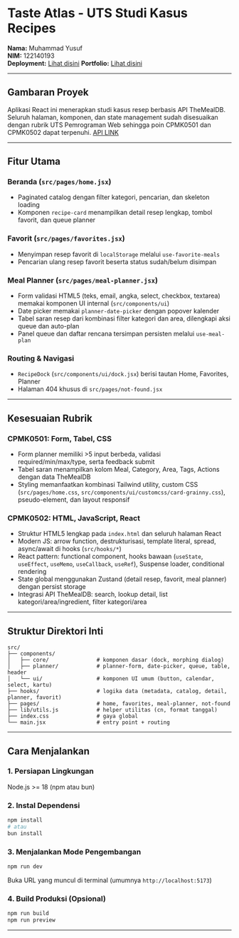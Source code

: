 # Taste Atlas - UTS Studi Kasus Recipes

**Nama:** Muhammad Yusuf  
**NIM:** 122140193  
**Deployment:** [Lihat disini](https://uts-pemweb-122140193.vercel.app/)
**Portfolio:** [Lihat disini](https://wupxy-v2.vercel.app/)

---

## Gambaran Proyek

Aplikasi React ini menerapkan studi kasus resep berbasis API TheMealDB. Seluruh halaman, komponen, dan state management sudah disesuaikan dengan rubrik UTS Pemrograman Web sehingga poin CPMK0501 dan CPMK0502 dapat terpenuhi. [API LINK](https://www.themealdb.com/api.php)

---

## Fitur Utama

### **Beranda** (`src/pages/home.jsx`)

- Paginated catalog dengan filter kategori, pencarian, dan skeleton loading
- Komponen `recipe-card` menampilkan detail resep lengkap, tombol favorit, dan queue planner

### **Favorit** (`src/pages/favorites.jsx`)

- Menyimpan resep favorit di `localStorage` melalui `use-favorite-meals`
- Pencarian ulang resep favorit beserta status sudah/belum disimpan

### **Meal Planner** (`src/pages/meal-planner.jsx`)

- Form validasi HTML5 (teks, email, angka, select, checkbox, textarea) memakai komponen UI internal (`src/components/ui`)
- Date picker memakai `planner-date-picker` dengan popover kalender
- Tabel saran resep dari kombinasi filter kategori dan area, dilengkapi aksi queue dan auto-plan
- Panel queue dan daftar rencana tersimpan persisten melalui `use-meal-plan`

### **Routing & Navigasi**

- `RecipeDock` (`src/components/ui/dock.jsx`) berisi tautan Home, Favorites, Planner
- Halaman 404 khusus di `src/pages/not-found.jsx`

---

## Kesesuaian Rubrik

### **CPMK0501: Form, Tabel, CSS**

- Form planner memiliki >5 input berbeda, validasi required/min/max/type, serta feedback submit
- Tabel saran menampilkan kolom Meal, Category, Area, Tags, Actions dengan data TheMealDB
- Styling memanfaatkan kombinasi Tailwind utility, custom CSS (`src/pages/home.css`, `src/components/ui/customcss/card-grainny.css`), pseudo-element, dan layout responsif

### **CPMK0502: HTML, JavaScript, React**

- Struktur HTML5 lengkap pada `index.html` dan seluruh halaman React
- Modern JS: arrow function, destrukturisasi, template literal, spread, async/await di hooks (`src/hooks/*`)
- React pattern: functional component, hooks bawaan (`useState`, `useEffect`, `useMemo`, `useCallback`, `useRef`), Suspense loader, conditional rendering
- State global menggunakan Zustand (detail resep, favorit, meal planner) dengan persist storage
- Integrasi API TheMealDB: search, lookup detail, list kategori/area/ingredient, filter kategori/area

---

## Struktur Direktori Inti

```
src/
├── components/
│   ├── core/               # komponen dasar (dock, morphing dialog)
│   ├── planner/            # planner-form, date-picker, queue, table, header
│   └── ui/                 # komponen UI umum (button, calendar, select, kartu)
├── hooks/                  # logika data (metadata, catalog, detail, planner, favorit)
├── pages/                  # home, favorites, meal-planner, not-found
├── lib/utils.js            # helper utilitas (cn, format tanggal)
├── index.css               # gaya global
└── main.jsx                # entry point + routing
```

---

## Cara Menjalankan

### 1. Persiapan Lingkungan

Node.js >= 18 (npm atau bun)

### 2. Instal Dependensi

```bash
npm install
# atau
bun install
```

### 3. Menjalankan Mode Pengembangan

```bash
npm run dev
```

Buka URL yang muncul di terminal (umumnya `http://localhost:5173`)

### 4. Build Produksi (Opsional)

```bash
npm run build
npm run preview
```

---
